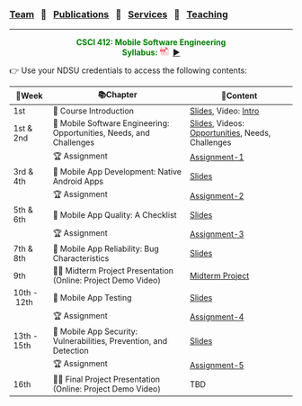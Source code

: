 ### [Team](stamlab.md) &nbsp;&nbsp;🌴&nbsp;&nbsp; [Publications](publications.md) &nbsp;&nbsp;🌴&nbsp;&nbsp; [Services](services.md) &nbsp;&nbsp;🌴&nbsp;&nbsp; [Teaching](teaching.md)
***
<style type="text/css">
.center{
  text-align:center; 
  display:block;
}
.centerImg {
  display: block;
  margin-left: 170px;  
}
</style>

<p class="center" style="color:green;">
<b>CSCI 412: Mobile Software Engineering</b> <br>
<b>Syllabus:</b> <a href="teaching/syllabus/412fall23.pdf" target="_blank"><img src="assets/img/pdficon.png" width="15" height="15"></a>&nbsp;&nbsp;<a href="https://youtu.be/XfkRyP2y3m0" target="_blank">▶️</a>
</p>
👉 Use your NDSU credentials to access the following contents:

| 📅Week                | 📚Chapter                                                            | 📁Content                                                                                                                                                                                                                                      | 
|-----------------------|----------------------------------------------------------------------|------------------------------------------------------------------------------------------------------------------------------------------------------------------------------------------------------------------------------------------------|
| 1st                   | 🔖 Course Introduction                                               | <a href="https://docs.google.com/presentation/d/1BBqpcGUz5zTM6K5fRzpienib10zik6ceCV7jvo5MkcA/edit?usp=sharing" target="_blank">Slides</a>, Video: <a href="https://youtu.be/XfkRyP2y3m0" target="_blank">Intro</a>                             |
| 1st & 2nd             | 🔖 Mobile Software Engineering: Opportunities, Needs, and Challenges | <a href="https://docs.google.com/presentation/d/1HByiX5SAkvW0vNuwO5rRom-q5-7CanDmRTeBX2ymcFM/edit?usp=sharing" target="_blank">Slides</a>, Videos: <a href="https://youtu.be/QuIbwxT3LMo" target="_blank">Opportunities</a>, Needs, Challenges |
|                       | 🏆 Assignment                                                        | <a href="https://docs.google.com/document/d/1NURDHBZo74xQM2mzepLoXcvuNTEtQc_rI-pWOs8hglM/edit?usp=sharing" target="_blank">Assignment-1</a>                                                                                                    |
| 3rd & 4th             | 🔖 Mobile App Development: Native Android Apps                       | <a href="https://docs.google.com/presentation/d/1DcFj_0GeWkSR6w_xQFZdBZJquyugb7zxh4uXWYTBK2E/edit?usp=sharing" target="_blank">Slides</a>                                                                                                      |
|                       | 🏆 Assignment                                                        | <a href="https://docs.google.com/document/d/1W3pyyvWSyawuWcMLtmuh1rs_RMYwwR97VRSv0JoNsCM/edit?usp=sharing" target="_blank">Assignment-2</a>                                                                                                    |
| 5th & 6th             | 🔖 Mobile App Quality: A Checklist                                   | <a href="https://docs.google.com/presentation/d/1rMD7uSYDUhQDJzX0c-EOSjjdaGCVVfbJ099SHTSBLhM/edit?usp=sharing" target="_blank">Slides</a>                                                                                                      |
|                       | 🏆 Assignment                                                        | <a href="https://docs.google.com/document/d/1AblRio-KHDrBCZ2T7s3TzDEygi2d1-ZSfKYiZ4DCoQs/edit?usp=sharing" target="_blank">Assignment-3</a>                                                                                                    |
| 7th & 8th             | 🔖 Mobile App Reliability: Bug Characteristics                       | <a href="https://docs.google.com/presentation/d/1ctTys8p4Ff39gr2Vsj8l9dbIQWvvnmrCt9GEWh_Cb9A/edit?usp=sharing" target="_blank">Slides</a>                                                                                                      |
| 9th                   | 👩‍🏫 Midterm Project Presentation (Online: Project Demo Video)      | <a href="https://docs.google.com/document/d/1bIwxdAI689ojdFD1NphWYqlsOdsKvwWimfN9N_EL8cE/edit?usp=sharing" target="_blank">Midterm Project</a>                                                                                                 |
| 10th&nbsp;-&nbsp;12th | 🔖 Mobile App Testing                                                | <a href="https://docs.google.com/presentation/d/1Ya-jcgZ_WlaSmCTMzSJe42biaSaIxurleomHXKh-FJ4/edit?usp=sharing" target="_blank">Slides</a>                                                                                                      |
|                       | 🏆 Assignment                                                        | <a href="https://docs.google.com/document/d/1puNGLJ0yU307TZm1xted46_TQVtJYf1PgK9EWllVEn8/edit?usp=sharing" target="_blank">Assignment-4</a>                                                                                                    |
| 13th - 15th           | 🔖 Mobile App Security: Vulnerabilities, Prevention, and Detection   | <a href="https://docs.google.com/presentation/d/1NGNzAIHzMQ0Njyq0cNqwgA1sIuOAh3VVylYhDZ2Y9H8/edit?usp=sharing" target="_blank">Slides</a>                                                                                                      |
|                       | 🏆 Assignment                                                        | <a href="https://docs.google.com/document/d/1sHDPdMzaRTPOUqgg8bJHSPTkmt6Ey3X_7lG83yf_4pY/edit?usp=sharing" target="_blank">Assignment-5</a>                                                                                                    |
| 16th                  | 👩‍🏫 Final Project Presentation (Online: Project Demo Video)        | TBD                                                                                                                                                                                                                                            |

